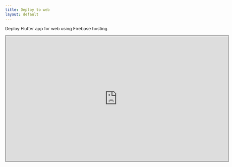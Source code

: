 ```yaml
---
title: Deploy to web
layout: default
---
```


Deploy Flutter app for web using Firebase hosting.

<iframe src="https://easv.cloud.panopto.eu/Panopto/Pages/Embed.aspx?id=5e55e1da-b61c-44de-b344-b0fc010fe900&autoplay=false&offerviewer=true&showtitle=true&showbrand=true&captions=false&interactivity=all" height="405" width="720" style="border: 1px solid #464646;" allowfullscreen allow="autoplay" aria-label="Panopto Embedded Video Player"></iframe>
